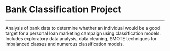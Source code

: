 # Bank Classification Project
---
Analysis of bank data to determine whether an individual would be a good target for a personal loan marketing campaign using classification models. Includes exploratory data analysis, data cleaning,
SMOTE techniques for imbalanced classes and numerous classification models.